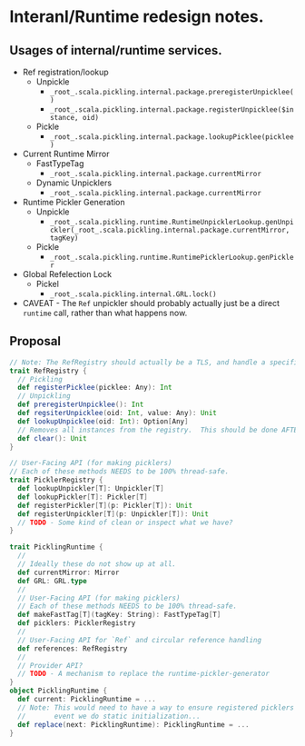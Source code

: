 # Interanl/Runtime redesign notes.



## Usages of internal/runtime services.

* Ref registration/lookup
  - Unpickle
    - `_root_.scala.pickling.internal.package.preregisterUnpicklee()`
    - `_root_.scala.pickling.internal.package.registerUnpicklee($instance, oid)`
  - Pickle
    - `_root_.scala.pickling.internal.package.lookupPicklee(picklee)`
* Current Runtime Mirror
  - FastTypeTag
    - `_root_.scala.pickling.internal.package.currentMirror`
  - Dynamic Unpicklers
    - `_root_.scala.pickling.internal.package.currentMirror`
* Runtime Pickler Generation
  - Unpickle
    - `_root_.scala.pickling.runtime.RuntimeUnpicklerLookup.genUnpickler(_root_.scala.pickling.internal.package.currentMirror, tagKey)`
  - Pickle
    - `_root_.scala.pickling.runtime.RuntimePicklerLookup.genPickler`
* Global Refelection Lock
  - Pickel
     - `_root_.scala.pickling.internal.GRL.lock()`
* CAVEAT - The `Ref` unpickler should probably actually just be a direct `runtime` call, rather than what happens now.
     
     
     
## Proposal


```scala
// Note: The RefRegistry should actually be a TLS, and handle a specific pickle/unpickle call.
trait RefRegistry {
  // Pickling
  def registerPicklee(picklee: Any): Int
  // Unpickling
  def preregisterUnpicklee(): Int
  def regsiterUnpicklee(oid: Int, value: Any): Unit
  def lookupUnpicklee(oid: Int): Option[Any]
  // Removes all instances from the registry.  This should be done AFTER a top-level unpickle/pickle call.
  def clear(): Unit
}
```

```scala
// User-Facing API (for making picklers)
// Each of these methods NEEDS to be 100% thread-safe.
trait PicklerRegistry {
  def lookupUnpickler[T]: Unpickler[T]
  def lookupPickler[T]: Pickler[T]
  def registerPickler[T](p: Pickler[T]): Unit
  def registerUnpickler[T](p: Unpickler[T]): Unit
  // TODO - Some kind of clean or inspect what we have?
}
```

```scala
trait PicklingRuntime {
  //
  // Ideally these do not show up at all.
  def currentMirror: Mirror
  def GRL: GRL.type
  //
  // User-Facing API (for making picklers)
  // Each of these methods NEEDS to be 100% thread-safe.
  def makeFastTag[T](tagKey: String): FastTypeTag[T]
  def picklers: PicklerRegistry
  //
  // User-Facing API for `Ref` and circular reference handling
  def references: RefRegistry
  //
  // Provider API?
  // TODO - A mechanism to replace the runtime-pickler-generator
}
object PicklingRuntime {
  def current: PicklingRuntime = ...
  // Note: This would need to have a way to ensure registered picklers can be obtained from the previous, in the
  //       event we do static initialization...
  def replace(next: PicklingRuntime): PicklingRuntime = ...
}
```